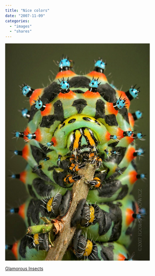 ```yaml
---
title: "Nice colors"
date: "2007-11-09"
categories: 
  - "images"
  - "shares"
---
```


![](images/4wnP83SaF1kj9wi214VejGbX_r1_500.jpg)

[Glamorous Insects](http://www.darkroastedblend.com/2007/11/glamorous-insects.html)
